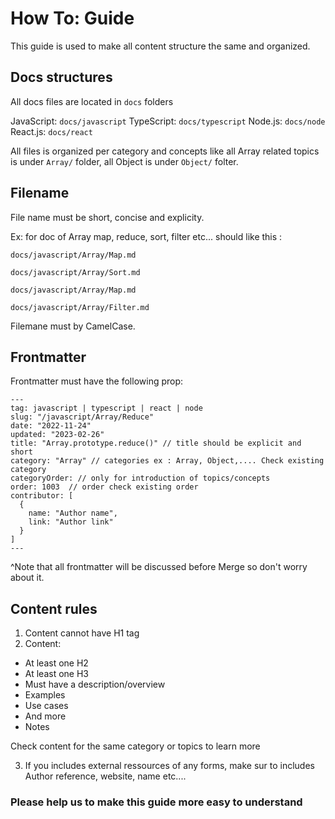 # How To:  Guide 

This guide is used to make all content structure the same and organized.

## Docs structures

All docs files are located in `docs` folders


JavaScript: `docs/javascript`
TypeScript: `docs/typescript`
Node.js: `docs/node`
React.js: `docs/react`

All files is organized per category and concepts like all Array related topics is under `Array/` folder, all Object is under `Object/` folter.

## Filename

File name must be short, concise and explicity.

Ex: for doc of Array map, reduce, sort, filter etc... should like this : 

`docs/javascript/Array/Map.md`

`docs/javascript/Array/Sort.md`

`docs/javascript/Array/Map.md`

`docs/javascript/Array/Filter.md`

Filemane must by CamelCase.

## Frontmatter

Frontmatter must have the following prop:

```
---
tag: javascript | typescript | react | node
slug: "/javascript/Array/Reduce"
date: "2022-11-24"
updated: "2023-02-26"
title: "Array.prototype.reduce()" // title should be explicit and short
category: "Array" // categories ex : Array, Object,.... Check existing category
categoryOrder: // only for introduction of topics/concepts
order: 1003  // order check existing order
contributor: [
  {
    name: "Author name",
    link: "Author link"
  }
]
---
```

^Note that all frontmatter will be discussed before Merge so don't worry about it.


## Content rules


1. Content cannot have H1 tag
2. Content:
  - At least one H2
  - At least one H3
  - Must have a description/overview
  - Examples
  - Use cases
  - And more
  - Notes

Check content for the same category or topics to learn more

3. If you includes external ressources of any forms, make sur to includes Author reference, website, name etc....



### Please help us to make this guide more easy to understand
